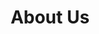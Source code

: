 ---
title: "About Us"
description: "Mach874k awesome people"
bg_image: "images/feature-bg.jpg"
layout: "about"
draft: false

################################## About #####################################
about:
  enable : true
  image : "images/company/about.jpg"
  title : "Creating Fun and Engaging Games <br> with Passion and Professionalism."
  content : "At mach874k, we are a team of game developers united by our passion for creating immersive and enjoyable experiences.
  <br>
  <br>
            From the very beginning, we were driven by the idea of building a game that didn't yet exist – and now, we strive to continually push the boundaries of what's possible in the indie gaming industry. Our team is spread across South America and Europe, but we are a remote-first company that values kindness, professionalism, and fun in all of our work. As we grow and evolve, we are committed to expanding the diversity of our team and quality of our games, and to delivering the best possible experience to our players."


  button:
    enable : false
    label : "Download Company Profile"
    link : "#"

  funfacts:
  # funfacts loop
  - icon : "ion-coffee" #ionicon pack v2 : https://ionicons.com/v2/
    name : "Cups of Coffee"
    count : "3650"

  # funfacts loop
  - icon : "ion-planet" #ionicon pack v2 : https://ionicons.com/v2/
    name : "Worlds to Explore"
    count : "2"
    
  # funfacts loop
  - icon : "ion-ios-moon" #ionicon pack v2 : https://ionicons.com/v2/
    name : "Sleepless Nights"
    count : "244"

  # funfacts loop
  - icon : "ion-music-note" #ionicon pack v2 : https://ionicons.com/v2/
    name : "Songs Composed"
    count : "7"
    
  # funfacts loop
  - icon : "ion-code" #ionicon pack v2 : https://ionicons.com/v2/
    name : "Amount of Ctrl+Z "
    count : "NaN"
    
  # funfacts loop
  - icon : "ion-stats-bars" #ionicon pack v2 : https://ionicons.com/v2/
    name : "Executed Pipelines"
    count : "10348"

    
################################ feature #####################################
features:
  enable : false
  title : "We are independent and we do Game Design and Development"
  feature_item:
  # feature item loop
  - icon : "ion-ios-color-filter-outline" #ionicon pack v2 : https://ionicons.com/v2/
    name : "Content and World Building"
    content : "Lorem ipsum dolor sit amet, consectetur adipisicing elit, sed do eiusmod tempor incididunt ut"
    
  # feature item loop
  - icon : "ion-ios-unlocked-outline" #ionicon pack v2 : https://ionicons.com/v2/
    name : "App Secutity"
    content : "Lorem ipsum dolor sit amet, consectetur adipisicing elit, sed do eiusmod tempor incididunt ut"
    
  # feature item loop
  - icon : "ion-ios-game-controller-b-outline" #ionicon pack v2 : https://ionicons.com/v2/
    name : "The actual development"
    content : "Lorem ipsum dolor sit amet, consectetur adipisicing elit, sed do eiusmod tempor incididunt ut"
    
  # feature item loop
  - icon : "ion-ios-mic-outline" #ionicon pack v2 : https://ionicons.com/v2/
    name : "Animation and Editing"
    content : "Lorem ipsum dolor sit amet, consectetur adipisicing elit, sed do eiusmod tempor incididunt ut"
    
  # feature item loop
  - icon : "ion-ios-lightbulb-outline" #ionicon pack v2 : https://ionicons.com/v2/
    name : "UI/UX Design"
    content : "Lorem ipsum dolor sit amet, consectetur adipisicing elit, sed do eiusmod tempor incididunt ut"
    
  # feature item loop
  - icon : "ion-ios-star-outline" #ionicon pack v2 : https://ionicons.com/v2/
    name : "Publishing"
    content : "Lorem ipsum dolor sit amet, consectetur adipisicing elit, sed do eiusmod tempor incididunt ut"
  

#################################### testimonial & mission vision #######################################
testimonial:
  enable : false
  # testimonial content comes from "_index.md" file

team:
  enable: true
  # team content comes from "_index.md" file

mission_vision:
  enable : true
  tabs:
  # tab item loop
  - name : "Mission"
    content : "At mach874k, our goal is to create games that we've always dreamed of playing. We believe that with hard work and dedication, we can turn our \"could be nice\" ideas into \"will be great\" realities. Our mission is to develop games that not only meet, but exceed our own expectations and those of our players"

############################# call to action #################################
cta:
  enable : true
  # call to action content comes from "_index.md"
---